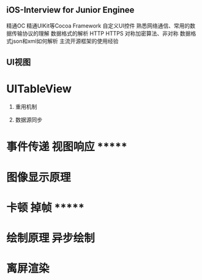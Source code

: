 ## iOS-Interview for Junior Enginee
精通OC
精通UIKit等Cocoa Framework 自定义UI控件
熟悉网络通信、常用的数据传输协议的理解 数据格式的解析 HTTP HTTPS 对称加密算法、非对称 数据格式json和xml如何解析
主流开源框架的使用经验

## UI视图 
# UITableView
1. 重用机制

2. 数据源同步

# 事件传递 视图响应 *****
# 图像显示原理
# 卡顿 掉帧 *****
# 绘制原理 异步绘制
# 离屏渲染



